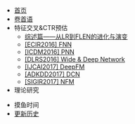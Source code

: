 <!-- sidebar.md -->
* [首页](/)
* [卷首语](preface.md)
* 特征交叉&CTR预估
    * [综述篇——从LR到FLEN的进化与演变](/feat-cross/summary.md)
    * [\[ECIR2016\] FNN](/feat-cross/FNN.md)
    * [\[ICDM2016\] PNN](/feat-cross/PNN.md)
    * [\[DLRS2016\] Wide & Deep Network](/feat-cross/WDN.md)
    * [\[IJCAI2017\] DeepFM](/feat-cross/DeepFM.md)
    * [\[ADKDD2017\] DCN](/feat-cross/DCN.md)
    * [\[SIGIR2017\] NFM](/feat-cross/NFM.md)
* 理论研究
<!---    * [深度模型与向量积](/theory/mlp_product.md)--->
* 摸鱼时间
* [更新历史](changelog.md)